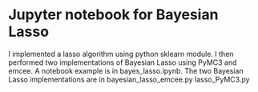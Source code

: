 # Jupyter notebook for Bayesian Lasso
I implemented a lasso algorithm using python sklearn module. I then performed two implementations of Bayesian Lasso using PyMC3 and emcee.
A notebook example is in bayes_lasso.ipynb. The two Bayesian Lasso implementations are in 
bayesian_lasso_emcee.py
lasso_PyMC3.py
